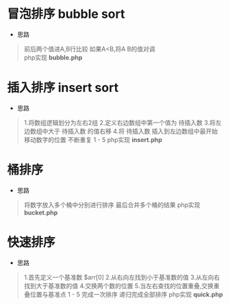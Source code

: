 # 冒泡排序 bubble sort
- 思路
> 前后两个值进A,B行比较 如果A<B,将A B的值对调   
> php实现 **bubble.php**

# 插入排序 insert sort
- 思路
> 1.将数组逻辑划分为左右2组
> 2.定义右边数组中第一个值为 待插入数
> 3.将左边数组中大于 待插入数 的值右移
> 4.将 待插入数 插入到左边数组中最开始移动数字的位置
> 不断重复 1 - 5
> php实现 **insert.php**

# 桶排序
- 思路
> 将数字放入多个桶中分别进行排序
> 最后合并多个桶的结果
> php实现 **bucket.php**

# 快速排序
- 思路
> 1.首先定义一个基准数 $arr[0]
> 2.从右向左找到小于基准数的值
> 3.从左向右找到大于基准数的值
> 4.交换两个数的位置
> 5.当左右查找的位置重叠,交换重叠位置与基准点
> 1 - 5 完成一次排序
> 递归完成全部排序
> php实现 **quick.php**
